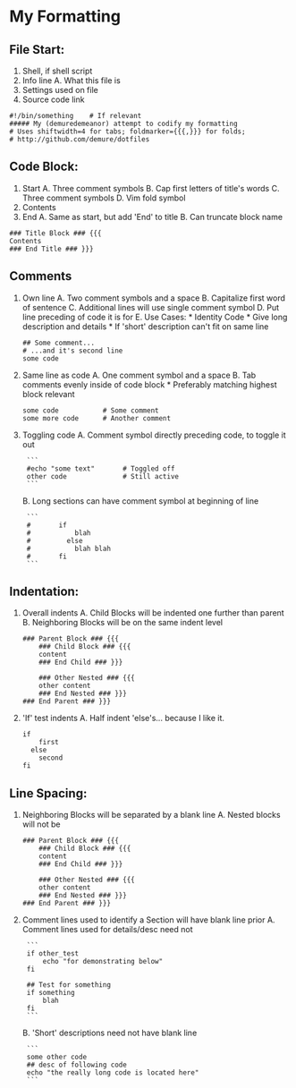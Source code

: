 <!--
##### My (demuredemeanor) attempt to codify my formatting
# Uses shiftwidth=4 for tabs; foldmarker={{{,}}} for folds;
# http://github.com/demure/dotfiles
-->
My Formatting
===

File Start:
---
1. Shell, if shell script
2. Info line
	A. What this file is
3. Settings used on file
4. Source code link

```
#!/bin/something	# If relevant
##### My (demuredemeanor) attempt to codify my formatting
# Uses shiftwidth=4 for tabs; foldmarker={{{,}}} for folds;
# http://github.com/demure/dotfiles
```


Code Block:
---
1. Start
	A. Three comment symbols
	B. Cap first letters of title's words
	C. Three comment symbols
	D. Vim fold symbol
2. Contents
3. End
	A. Same as start, but add 'End' to title
	B. Can truncate block name
	
```
### Title Block ### {{{
Contents
### End Title ### }}}
```


Comments
---
1. Own line
	A. Two comment symbols and a space
	B. Capitalize first word of sentence
	C. Additional lines will use single comment symbol
	D. Put line preceding of code it is for
	E. Use Cases:
		* Identity Code
		* Give long description and details
		* If 'short' description can't fit on same line

	```
	## Some comment...
	# ...and it's second line
	some code
	```

2. Same line as code
	A. One comment symbol and a space
	B. Tab comments evenly inside of code block
		* Preferably matching highest block relevant

	
	```
	some code			# Some comment
	some more code		# Another comment
	```

3. Toggling code
	A. Comment symbol directly preceding code, to toggle it out
	
		```
		#echo "some text"		# Toggled off
		other code				# Still active
		```
		
	B. Long sections can have comment symbol at beginning of line

		```
		#		if
		#			blah
		#		  else
		#			blah blah
		#		fi
		```


Indentation:
---
1. Overall indents
	A. Child Blocks will be indented one further than parent
	B. Neighboring Blocks will be on the same indent level

	```
	### Parent Block ### {{{
		### Child Block ### {{{
		content
		### End Child ### }}}

		### Other Nested ### {{{
		other content
		### End Nested ### }}}
	### End Parent ### }}}
	```

2. 'If' test indents
	A. Half indent 'else's... because I like it.

	```
	if
		first
	  else
		second
	fi
	```


Line Spacing:
---
1. Neighboring Blocks will be separated by a blank line
	A. Nested blocks will not be

	```		
	### Parent Block ### {{{
		### Child Block ### {{{
		content
		### End Child ### }}}

		### Other Nested ### {{{
		other content
		### End Nested ### }}}
	### End Parent ### }}}
	```

2. Comment lines used to identify a Section will have blank line prior
	A. Comment lines used for details/desc need not
	
		```
		if other_test
			echo "for demonstrating below"
		fi
	
		## Test for something
		if something
			blah
		fi
		```
		
	B. 'Short' descriptions need not have blank line
	
		```
		some other code
		## desc of following code
		echo "the really long code is located here"
		```
